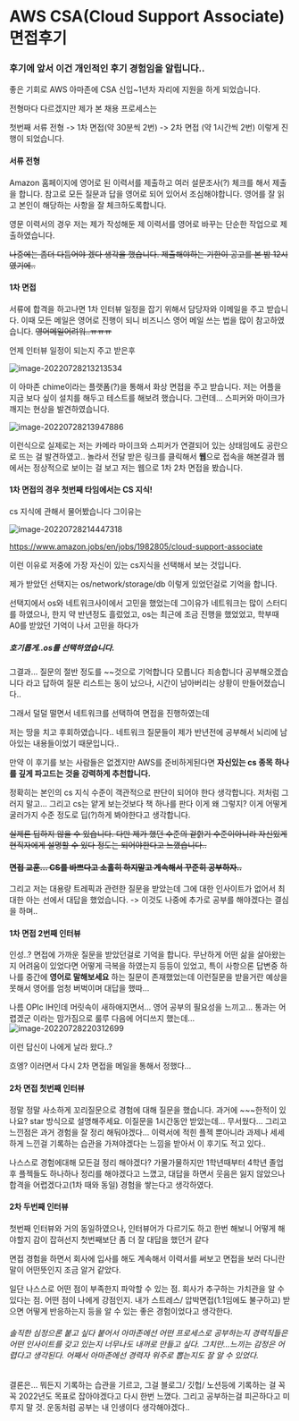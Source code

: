 # AWS CSA(Cloud Support Associate)  면접후기



###  후기에 앞서 이건 개인적인 후기 경험임을 알립니다..



좋은 기회로 AWS 아마존에 CSA 신입~1년차 자리에 지원을 하게 되었습니다.



전형마다 다르겠지만 제가 본 채용 프로세스는 

첫번째 서류 전형 -> 1차 면접(약 30분씩 2번) -> 2차 면접 (약 1시간씩 2번) 이렇게 진행이 되었습니다.



#### 서류 전형

Amazon 홈페이지에 영어로 된 이력서를 제출하고 여러 설문조사(?) 체크를 해서 제출을 합니다. 참고로 모든 질문과 답을 영어로 되어 있어서 조심해야합니다. 영어를 잘 읽고 본인이 해당하는 사항을 잘 체크하도록합니다. 

영문 이력서의 경우 저는 제가 작성해둔 제 이력서를 영어로 바꾸는 단순한 작업으로 제출하였습니다.

~~나중에는 좀더 다듬어야 겠다 생각을 했습니다. 제출해야하는 기한이 공고를 본 밤 12시였기에..~~ 



#### 1차 면접

서류에 합격을 하고나면 1차 인터뷰 일정을 잡기 위해서  담당자와 이메일을 주고 받습니다. 이때 모든 메일은 영어로 진행이 되니 비즈니스 영어 메일 쓰는 법을 많이 참고하였습니다. ~~영어메일어려워..ㅠㅠㅠ~~

언제 인터뷰 일정이 되는지 주고 받은후



![image-20220728213213534](C:\Users\minseo\AppData\Roaming\Typora\typora-user-images\image-20220728213213534.png)

이 아마존 chime이라는 플랫폼(?)을 통해서 화상 면접을 주고 받습니다. 저는 어플을 지금 보다 싶이 설치를 해두고 테스트를 해보려 했습니다. 그런데... 스피커와 마이크가 깨지는 현상을 발견하였습니다.



![image-20220728213947886](C:\Users\minseo\AppData\Roaming\Typora\typora-user-images\image-20220728213947886.png)



이런식으로 실제로는 저는 카메라 마이크와 스피커가 연결되어 있는 상태임에도 공란으로 뜨는 걸 발견하였고.. 놀라서 전달 받은 링크를 클릭해서 **웹**으로  접속을 해본결과 웹에서는 정상적으로 보이는 걸 보고 저는 웹으로 1차 2차 면접을 봤습니다.



#### 1차 면접의 경우  첫번째 타임에서는 CS 지식!

cs 지식에 관해서 물어봤습니다 그이유는 

![image-20220728214447318](C:\Users\minseo\AppData\Roaming\Typora\typora-user-images\image-20220728214447318.png)

https://www.amazon.jobs/en/jobs/1982805/cloud-support-associate

이런 이유로 저중에 가장 자신이 있는 cs지식을 선택해서 보는 것입니다.

제가 받았던 선택지는 os/network/storage/db 이렇게 있었던걸로 기억을 합니다.



선택지에서 os와 네트워크사이에서 고민을 했었는데 그이유가 네트워크는 많이 스터디를 하였으나, 한지 약 반년정도 흘렀었고, os는 최근에 조금 진행을 했었었고, 학부때 A0를 받았던 기억이 나서 고민을 하다가



##### 호기롭게..os를 선택하였습니다.



그결과... 질문의 절반 정도를 ~~것으로 기억합니다 모릅니다 죄송합니다 공부해오겠습니다 라고 답하여 질문 리스트는 동이 났으나, 시간이 남아버리는 상황이 만들어졌습니다..



그래서 덜덜 떨면서 네트워크를 선택하여 면접을 진행하였는데

저는 땅을 치고 후회하였습니다.. 네트워크 질문들이 제가 반년전에 공부해서 뇌리에 남아있는 내용들이었기 때문입니다..



만약 이 후기를 보는 사람들은 없겠지만 AWS를 준비하게된다면 **자신있는 cs 종목 하나를 깊게 파고드는 것을 강력하게 추천합니다.**

정확히는 본인의 cs 지식 수준이 객관적으로 판단이 되어야 한다 생각합니다. 저처럼 그러지 말고... 그리고 cs는 얕게 보는것보다 책 하나를 판다 이게 왜 그렇지? 이게 어떻게 굴러가지 수준 정도로 딥(?)하게 봐야한다고 생각합니다.

~~실제론 딥하지 않을 수 있습니다. 다만 제가 했던 수준의 겉핡기 수준이아니라 자신있게 현직자에게 설명할 수 있다 정도는 되어야한다고 느꼈습니다..~~



#### ~~면접 교훈... CS를 바쁘다고 소홀히 하지말고 계속해서 꾸준히 공부하자..~~



그리고 저는 대용량 트레픽과 관련한 질문을 받았는데 그에 대한 인사이트가 없어서 최대한 아는 선에서 대답을 했었습니다. -> 이것도 나중에 추가로 공부를 해야겠다는 결심을 하며..



#### 1차 면접 2번째 인터뷰

인성..? 면접에 가까운 질문을 받았던걸로 기억을 합니다. 무난하게 어떤 삶을 살아왔는지 어려움이 있었다면 어떻게 극복을 하였는지 등등이 있었고, 특이 사항으론 답변중 하나를 중간에 **영어로 말해보세요** 하는 질문이 존재했었는데 이런질문을 받을거란 예상을 못해서 영어를 엄청 버벅이며 대답을 했따...



나름 OPIc IH인데 머릿속이 새하애지면서... 영어 공부의 필요성을 느끼고... 통과는 어렵겠군 이라는 맘가짐으로 룰루 다음에 어디쓰지 했는데...![image-20220728220312699](C:\Users\minseo\AppData\Roaming\Typora\typora-user-images\image-20220728220312699.png)

이런 답신이 나에게 날라 왔다..?

흐엥? 이러면서 다시 2차 면접을 메일을 통해서 정했다...



#### 2차 면접 첫번째 인터뷰

정말 정말 사소하게 꼬리질문으로 경험에 대해 질문을 했습니다. 과거에 ~~~한적이 있나요? star 방식으로 설명해주세요. 이질문을 1시간동안 받았는데... 무서웠다... 그리고 느낀점은 과거 경험을 잘 정리 해둬야겠다... 이력서에 적힌 플젝 뿐아니라 과제나 세세하게 느낀걸 기록하는 습관을 가져야겠다는 느낌을 받아서 이 후기도 적고 있다..



나스스로 경험에대해 모든걸 정리 해야겠다? 가물가물하지만 1학년때부터 4학년 졸업후 플젝들도 하나하나 정리를 해야겠다고 느꼈고, 대답을 하면서 웃음은 잃지 않았으나 합격을 어렵겠다고(1차 때와 동일) 경험을 쌓는다고 생각하였다.



#### 2차 두번째 인터뷰

첫번째 인터뷰와 거의 동일하였으나, 인터뷰어가 다르기도 하고 한번 해보니 어떻게 해야할지 감이 잡혀선지 첫번째보단 좀 더 잘 대답을 했던거 같다



면접 경험을 하면서 회사에 입사를 해도 계속해서 이력서를 써보고 면접을 보러 다니란 말이 어떤뜻인지 조금 알거 같았다.



일단 나스스로 어떤 점이 부족한지 파악할 수 있는 점. 회사가 추구하는 가치관을 알 수 있다는 점. 어떤 점이 나에게 강점인지. 내가 스트레스/ 압박면접(1:1임에도 불구하고) 받으면 어떻게 반응하는지 등을 알 수 있는 좋은 경험이었다고 생각한다.



###### 솔직한 심정으론 붙고 싶다 붙어서 아마존에선 어떤 프로세스로 공부하는지 경력직들은 어떤 인사이트를 갖고 있는지 너무나도 내꺼로 만들고 싶다. 그치만...느끼는 감정은 어렵다고 생각된다. 어째서 아마존에선 경력자 위주로 뽑는지도 잘 알 수 있었다.



결론은... 뭐든지 기록하는 습관을 기르고, 그걸 블로그/ 깃헙/ 노션등에 기록하는 걸 꼭꼭 2022년도 목표로 잡아야겠다고 다시 한번 느꼈다. 그리고 공부하는걸 피곤하다고 미루지 말 것. 운동처럼 공부는 내 인생이다 생각해야겠다.. 
